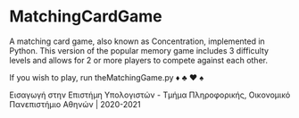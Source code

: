 # MatchingCardGame
A matching card game, also known as Concentration, implemented in Python. This version of the popular memory game includes 3 difficulty levels and allows for 2 or more players to compete against each other.


If you wish to play, run theMatchingGame.py ♦ ♣ ♥ ♠

Εισαγωγή στην Επιστήμη Υπολογιστών - Τμήμα Πληροφορικής, Οικονομικό Πανεπιστήμιο Αθηνών | 2020-2021
